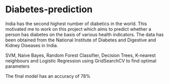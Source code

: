 # Diabetes-prediction

India has the second highest number of diabetics in the world. This motivated me to work on this project which aims to predict whether a person has diabetes on the basis of various health indicators. The data has been obtained from the National Institute of Diabetes and Digestive and Kidney Diseases in India.

SVM, Naive Bayes, Random Forest Classifier, Decision Trees, K-nearest neighbours and Logistic Regression using GridSearchCV to find optimal parameters

The final model has an accuracy of 78%
